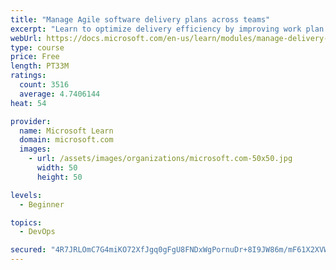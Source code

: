 ```yaml
---
title: "Manage Agile software delivery plans across teams"
excerpt: "Learn to optimize delivery efficiency by improving work plan visibility across teams."
webUrl: https://docs.microsoft.com/en-us/learn/modules/manage-delivery-plans/
type: course
price: Free
length: PT33M
ratings:
  count: 3516
  average: 4.7406144
heat: 54

provider:
  name: Microsoft Learn
  domain: microsoft.com
  images:
    - url: /assets/images/organizations/microsoft.com-50x50.jpg
      width: 50
      height: 50

levels:
  - Beginner

topics:
  - DevOps

secured: "4R7JRLOmC7G4miKO72XfJgq0gFgU8FNDxWgPornuDr+8I9JW86m/mF61X2XVW4FXjo5/yGTs2RFsoPQ7yzSyu/bf4GWjq7EafHg9poumPrbW8W0z+QgeNAXBgeW/GmPnQtweRN5ikbVUbBIkbLNH6dm0cSgXhzMt9+uGvpziHiTHhxa4c65rtMlJ/XE3qLzMEp+l2hHWXjJiqbmIQP2halTkj1CoTsW33UlXmYaMp+C04AlKTuWuecLQB0Me4ULWrnbqfLbp/o+fLj9zZjYxfq0UjV49Z9IgJMmKAKGCl+Vp4pKsnguc7m/ZCeLdYP5n6X+kEh5QfwkGk9M97ce8ThEi9EhCErgsRNA25ecHq1ShrSdaS4SR0OTCfO1b3yeMz/KanorwG7VTfOwu1uoRQ7jfg7LhHeEY41C6+xYQDjM=;LIh8Ri94UFIQi8BPCGygyA=="
---
```


